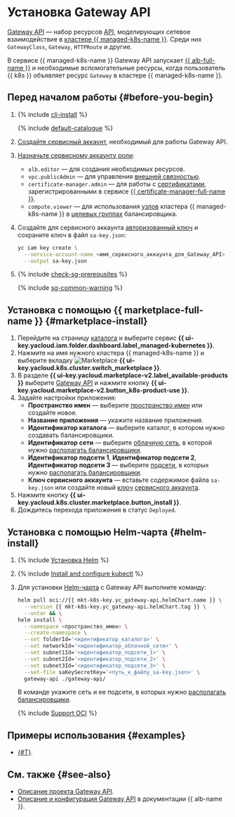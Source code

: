 # Установка Gateway API

[Gateway API](https://github.com/kubernetes-sigs/gateway-api) — набор ресурсов [API](../../glossary/rest-api.md), моделирующих сетевое взаимодействие в [кластере {{ managed-k8s-name }}](../../managed-kubernetes/concepts/index.md#kubernetes-cluster). Среди них `GatewayClass`, `Gateway`, `HTTPRoute` и другие.

В сервисе {{ managed-k8s-name }} Gateway API запускает [{{ alb-full-name }}](../../application-load-balancer/) и необходимые вспомогательные ресурсы, когда пользователь {{ k8s }} объявляет ресурс `Gateway` в кластере {{ managed-k8s-name }}.

## Перед началом работы {#before-you-begin}

1. {% include [cli-install](../cli-install.md) %}

   {% include [default-catalogue](../default-catalogue.md) %}

1. [Создайте сервисный аккаунт](../../iam/operations/sa/create.md), необходимый для работы Gateway API.
1. [Назначьте сервисному аккаунту роли](../../iam/operations/sa/assign-role-for-sa.md):
   * `alb.editor` — для создания необходимых ресурсов.
   * `vpc.publicAdmin` — для управления [внешней связностью](../../vpc/security/index.md#roles-list).
   * `certificate-manager.admin` — для работы с [сертификатами](../../certificate-manager/concepts/index.md#types), зарегистрированными в сервисе [{{ certificate-manager-full-name }}](../../certificate-manager/).
   * `compute.viewer` — для использования [узлов](../../managed-kubernetes/concepts/index.md#node-group) кластера {{ managed-k8s-name }} в [целевых группах](../../application-load-balancer/concepts/target-group.md) балансировщика.
1. Создайте для сервисного аккаунта [авторизованный ключ](../../iam/operations/authorized-key/create.md) и сохраните ключ в файл `sa-key.json`:

   ```bash
   yc iam key create \
     --service-account-name <имя_сервисного_аккаунта_для_Gateway_API> \
     --output sa-key.json
   ```

1. {% include [check-sg-prerequsites](./security-groups/check-sg-prerequsites-lvl3.md) %}

    {% include [sg-common-warning](./security-groups/sg-common-warning.md) %}


## Установка с помощью {{ marketplace-full-name }} {#marketplace-install}

1. Перейдите на страницу [каталога](../../resource-manager/concepts/resources-hierarchy.md#folder) и выберите сервис **{{ ui-key.yacloud.iam.folder.dashboard.label_managed-kubernetes }}**.
1. Нажмите на имя нужного кластера {{ managed-k8s-name }} и выберите вкладку ![Marketplace](../../_assets/console-icons/shopping-cart.svg) **{{ ui-key.yacloud.k8s.cluster.switch_marketplace }}**.
1. В разделе **{{ ui-key.yacloud.marketplace-v2.label_available-products }}** выберите [Gateway API](/marketplace/products/yc/gateway-api) и нажмите кнопку **{{ ui-key.yacloud.marketplace-v2.button_k8s-product-use }}**.
1. Задайте настройки приложения:
   * **Пространство имен** — выберите [пространство имен](../../managed-kubernetes/concepts/index.md#namespace) или создайте новое.
   * **Название приложения** — укажите название приложения.
   * **Идентификатор каталога** — выберите каталог, в котором нужно создавать балансировщики.
   * **Идентификатор сети** — выберите [облачную сеть](../../vpc/concepts/network.md#network), в которой нужно [располагать балансировщики](../../application-load-balancer/concepts/application-load-balancer.md#lb-location).
   * **Идентификатор подсети 1**, **Идентификатор подсети 2**, **Идентификатор подсети 3** — выберите [подсети](../../vpc/concepts/network.md#subnet), в которых нужно [располагать балансировщики](../../application-load-balancer/concepts/application-load-balancer.md#lb-location).
   * **Ключ сервисного аккаунта** — вставьте содержимое файла `sa-key.json` или создайте новый [ключ](../../iam/concepts/authorization/key.md) [сервисного аккаунта](../../iam/concepts/users/service-accounts.md).
1. Нажмите кнопку **{{ ui-key.yacloud.k8s.cluster.marketplace.button_install }}**.
1. Дождитесь перехода приложения в статус `Deployed`.


## Установка с помощью Helm-чарта {#helm-install}

1. {% include [Установка Helm](helm-install.md) %}
1. {% include [Install and configure kubectl](kubectl-install.md) %}
1. Для установки [Helm-чарта](https://helm.sh/docs/topics/charts/) с Gateway API выполните команду:


   ```bash
   helm pull oci://{{ mkt-k8s-key.yc_gateway-api.helmChart.name }} \
     --version {{ mkt-k8s-key.yc_gateway-api.helmChart.tag }} \
     --untar && \
   helm install \
     --namespace <пространство_имен> \
     --create-namespace \
     --set folderId='<идентификатор_каталога>' \
     --set networkId='<идентификатор_облачной_сети>' \
     --set subnet1Id='<идентификатор_подсети_1>' \
     --set subnet2Id='<идентификатор_подсети_2>' \
     --set subnet3Id='<идентификатор_подсети_3>' \
     --set-file saKeySecretKey='<путь_к_файлу_sa-key.json>' \
     gateway-api ./gateway-api/
   ```


   В команде укажите сеть и ее подсети, в которых нужно [располагать балансировщики](../../application-load-balancer/concepts/application-load-balancer.md#lb-location).

   {% include [Support OCI](../../_includes/managed-kubernetes/note-helm-experimental-oci.md) %}

## Примеры использования {#examples}

* [{#T}](../../managed-kubernetes/tutorials/marketplace/gateway-api.md).

## См. также {#see-also}

* [Описание проекта Gateway API](https://gateway-api.sigs.k8s.io/).
* [Описание и конфигурация Gateway API](../../application-load-balancer/tools/k8s-gateway-api/index.md) в документации {{ alb-name }}.
